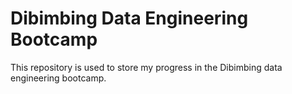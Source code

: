 # Dibimbing Data Engineering Bootcamp

This repository is used to store my progress in the Dibimbing data engineering bootcamp.
